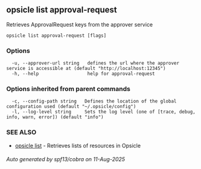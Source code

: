 ## opsicle list approval-request

Retrieves ApprovalRequest keys from the approver service

```
opsicle list approval-request [flags]
```

### Options

```
  -u, --approver-url string   defines the url where the approver service is accessible at (default "http://localhost:12345")
  -h, --help                  help for approval-request
```

### Options inherited from parent commands

```
  -c, --config-path string   Defines the location of the global configuration used (default "~/.opsicle/config")
  -l, --log-level string     Sets the log level (one of [trace, debug, info, warn, error]) (default "info")
```

### SEE ALSO

* [opsicle list](cli/opsicle_list.md)	 - Retrieves lists of resources in Opsicle

###### Auto generated by spf13/cobra on 11-Aug-2025
